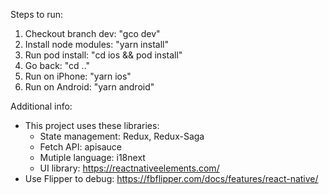 Steps to run:
1. Checkout branch dev: "gco dev"
2. Install node modules: "yarn install"
3. Run pod install: "cd ios && pod install"
4. Go back: "cd .."
5. Run on iPhone: "yarn ios"
6. Run on Android: "yarn android"

Additional info:
- This project uses these libraries: 
    + State management: Redux, Redux-Saga
    + Fetch API: apisauce
    + Mutiple language: i18next
    + UI library: https://reactnativeelements.com/
- Use Flipper to debug: https://fbflipper.com/docs/features/react-native/